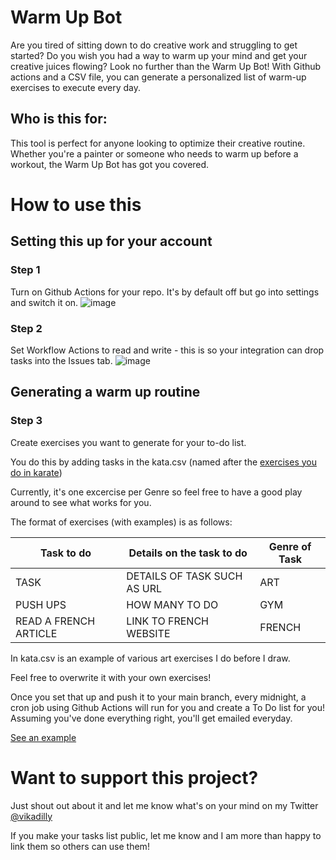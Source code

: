 # Warm Up Bot
Are you tired of sitting down to do creative work and struggling to get started? Do you wish you had a way to warm up your mind and get your creative juices flowing? Look no further than the Warm Up Bot! With Github actions and a CSV file, you can generate a personalized list of warm-up exercises to execute every day.

## Who is this for:
This tool is perfect for anyone looking to optimize their creative routine. Whether you're a painter or someone who needs to warm up before a workout, the Warm Up Bot has got you covered.

# How to use this

## Setting this up for your account

### Step 1 
Turn on Github Actions for your repo. It's by default off but go into settings and switch it on. 
![image](https://user-images.githubusercontent.com/24465934/224672276-29a8cac1-44ec-4904-a281-5821b1adb29f.png)


### Step 2 
Set Workflow Actions to read and write - this is so your integration can drop tasks into the Issues tab.
![image](https://user-images.githubusercontent.com/24465934/224672308-3aa4ebc7-2067-409f-9c67-57196002bf5f.png)

## Generating a warm up routine

### Step 3
Create exercises you want to generate for your to-do list. 

You do this by adding tasks in the kata.csv (named after the [exercises you do in karate](https://en.wikipedia.org/wiki/Kata))

Currently, it's one excercise per Genre so feel free to have a good play around to see what works for you. 

The format of exercises (with examples) is as follows: 

  | Task to do   | Details on the task to do   | Genre of Task |
  |--------------|--------------|--------------|
  | TASK | DETAILS OF TASK SUCH AS URL| ART  |
  | PUSH UPS | HOW MANY TO DO | GYM   |
  | READ A FRENCH ARTICLE | LINK TO FRENCH WEBSITE | FRENCH |

In kata.csv is an example of various art exercises I do before I draw.

Feel free to overwrite it with your own exercises!

Once you set that up and push it to your main branch, every midnight, a cron job using Github Actions will run for you and create a To Do list for you! Assuming you've done everything right, you'll get emailed everyday.

[See an example](https://github.com/vikadilly/creativeroutinebot/issues/11)

# Want to support this project? 

Just shout out about it and let me know what's on your mind on my Twitter [@vikadilly](https://twitter.com/vikadilly)

If you make your tasks list public, let me know and I am more than happy to link them so others can use them!


